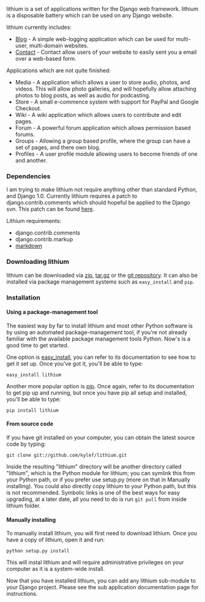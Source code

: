 lithium is a set of applications written for the Django web framework. lithium is a disposable battery which can be used on any Django website.

lithium currently includes:

- [Blog](/projects/lithium/blog/) - A simple web-logging application which can be used for multi-user, multi-domain websites.
- [Contact](/projects/lithium/contact/) - Contact allow users of your website to easily sent you a email over a web-based form.

Applications which are not quite finished:

- Media - A application which allows a user to store audio, photos, and videos. This will allow photo galleries, and will hopefully allow attaching photos to blog posts, as well as audio for podcasting.
- Store - A small e-commence system with support for PayPal and Google Checkout.
- Wiki - A wiki application which allows users to contribute and edit pages.
- Forum - A powerful forum application which allows permission based forums.
- Groups - Allowing a group based profile, where the group can have a set of pages, and there own blog.
- Profiles - A user profile module allowing users to become friends of one and another.

### Dependencies
I am trying to make lithium not require anything other than standard Python, and Django 1.0. Currently lithium requires a patch to django.contrib.comments which should hopeful be applied to the Django svn. This patch can be found [here](http://code.djangoproject.com/ticket/10285).

Lithium requirements:

- django.contrib.comments
- django.contrib.markup
- [markdown](http://www.freewisdom.org/projects/python-markdown/Installation)

### Downloading lithium
lithium can be downloaded via [zip](http://github.com/kylef/lithium/zipball/master), [tar.gz](http://github.com/kylef/lithium/tarball/master) or the [git repository](http://github.com/kylef/lithium/). It can also be installed via package management systems such as ``easy_install`` and ``pip``.

### Installation
#### Using a package-management tool
The easiest way by far to install lithium and most other Python software is by using an automated package-management tool, if you're not already familiar with the available package management tools Python. Now's is a good time to get started.

One option is [easy_install](http://peak.telecommunity.com/DevCenter/EasyInstall), you can refer to its documentation to see how to get it set up. Once you've got it, you'll be able to type:

    easy_install lithium

Another more popular option is [pip](http://pypi.python.org/pypi/pip/). Once again, refer to its documentation to get pip up and running, but once you have pip all setup and installed, you'll be able to type:

    pip install lithium

#### From source code
If you have git installed on your computer, you can obtain the latest source code by typing:

    git clone git://github.com/kylef/lithium.git

Inside the resulting "lithium" directory will be another directory called "lithium", which is the Python module for lithium; you can symlink this from your Python path, or if you prefer use setup.py (more on that in Manually installing). You could also directly copy lithium to your Python path, but this is not recommended. Symbolic links is one of the best ways for easy upgrading, at a later date, all you need to do is run ``git pull`` from inside lithium folder.

#### Manually installing
To manually install lithium, you will first need to download lithium. Once you have a copy of lithium, open it and run:

    python setup.py install

This will instal lithium and will require administrative privileges on your computer as it is a system-wide install.

Now that you have installed lithium, you can add any lithium sub-module to your Django project. Please see the sub application documentation page for instructions.